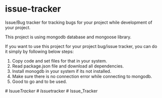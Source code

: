 # issue-tracker
Issue/Bug tracker for tracking bugs for your project while development of your project. 

This project is using mongodb database and mongoose library.

If you want to use this project for your project bug/issue tracker, you can do it simply by following below steps:
1) Copy code and set files for that in your system.
2) Read package.json file and download all dependencies.
3) Install monogdb in your system if its not installed.
4) Make sure there is no connection error while connecting to mongodb.
5) Good to go and to be used.
 
#   I s u u e _ T r a c k e r  
 #   I s s u e _ t r a c k e r  
 #   I s s u e _ T r a c k e r  
 